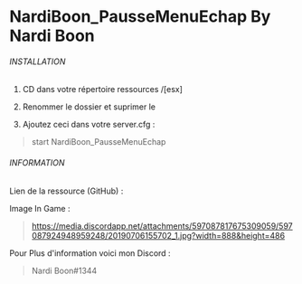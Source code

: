 # NardiBoon_PausseMenuEchap By Nardi Boon

###### INSTALLATION ######

1.	CD dans votre répertoire ressources /[esx]

2.	Renommer le dossier et suprimer le

3.	Ajoutez ceci dans votre server.cfg :

> start NardiBoon_PausseMenuEchap


###### INFORMATION  ######
Lien de la ressource (GitHub) :

>

Image In Game : 

>https://media.discordapp.net/attachments/597087817675309059/597087924948959248/20190706155702_1.jpg?width=888&height=486

Pour Plus d'information voici mon Discord : 

> Nardi Boon#1344
